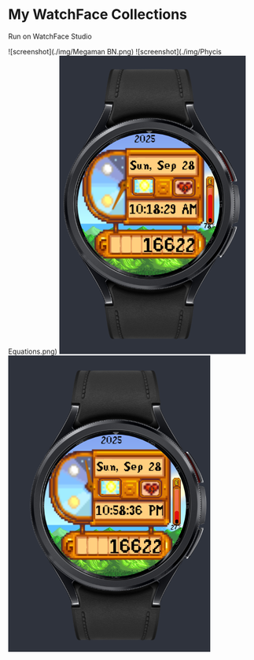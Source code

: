 # My WatchFace Collections

Run on WatchFace Studio

![screenshot](./img/Megaman BN.png)
![screenshot](./img/Phycis Equations.png)
![screenshot](./img/SV_am.png)
![screenshot](./img/SV_pm.png)
